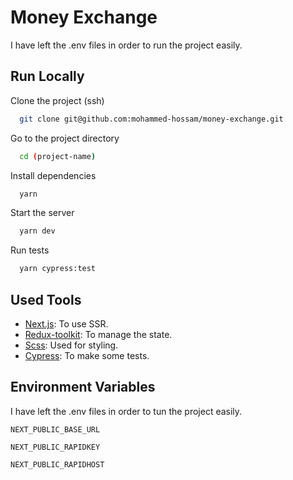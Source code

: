 # Money Exchange

I have left the .env files in order to run the project easily.

## Run Locally

Clone the project (ssh)

```bash
  git clone git@github.com:mohammed-hossam/money-exchange.git
```

Go to the project directory

```bash
  cd (project-name)
```

Install dependencies

```bash
  yarn
```

Start the server

```bash
  yarn dev
```

Run tests

```bash
  yarn cypress:test
```

## Used Tools

- [Next.js](https://nextjs.org/docs/getting-started): To use SSR.
- [Redux-toolkit](https://redux-toolkit.js.org/): To manage the state.
- [Scss](https://sass-lang.com/): Used for styling.
- [Cypress](https://docs.cypress.io/guides/overview/why-cypress): To make some tests.

## Environment Variables

I have left the .env files in order to tun the project easily.

`NEXT_PUBLIC_BASE_URL`

`NEXT_PUBLIC_RAPIDKEY`

`NEXT_PUBLIC_RAPIDHOST`
